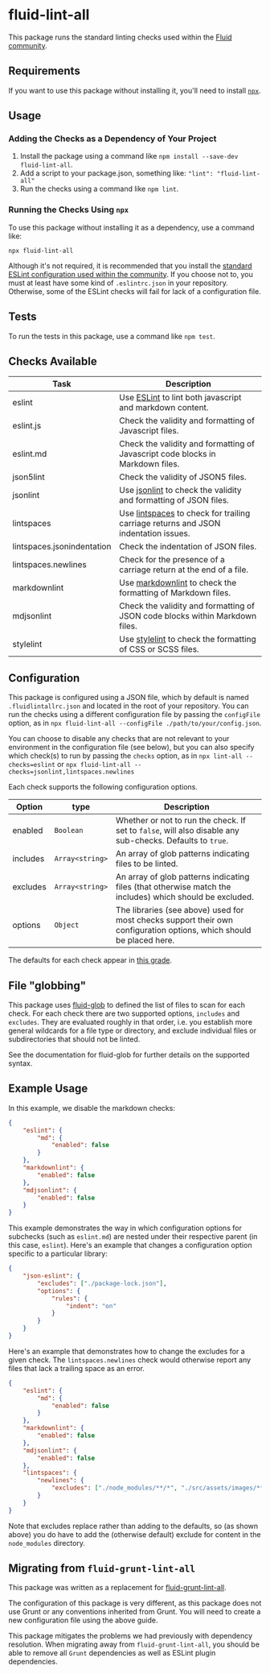 # fluid-lint-all

This package runs the standard linting checks used within the
[Fluid community](https://fluidproject.org).

## Requirements

If you want to use this package without installing it, you'll need to install [`npx`](https://www.npmjs.com/package/npx).

## Usage

### Adding the Checks as a Dependency of Your Project

1. Install the package using a command like `npm install --save-dev fluid-lint-all`.
2. Add a script to your package.json, something like: ```"lint": "fluid-lint-all"```
3. Run the checks using a command like `npm lint`.

### Running the Checks Using `npx`

To use this package without installing it as a dependency, use a command like:

```npx fluid-lint-all```

Although it's not required, it is recommended that you install the
[standard ESLint configuration used within the community](https://github.com/fluid-project/eslint-config-fluid).  If you
choose not to, you must at least have some kind of `.eslintrc.json` in your repository.  Otherwise, some of the ESLint
checks will fail for lack of a configuration file.

## Tests

To run the tests in this package, use a command like `npm test`.

## Checks Available

| Task                       | Description |
| -------------------------- | ----------- |
| eslint                     | Use [ESLint](https://eslint.org) to lint both javascript and markdown content. |
| eslint.js                  | Check the validity and formatting of Javascript files. |
| eslint.md                  | Check the validity and formatting of Javascript code blocks in Markdown files. |
| json5lint                  | Check the validity of JSON5 files. |
| jsonlint                   | Use [jsonlint](https://www.npmjs.com/package/jsonlint) to check the validity and formatting of JSON files. |
| lintspaces                 | Use [lintspaces](https://github.com/schorfES/node-lintspaces) to check for trailing carriage returns and JSON indentation issues. |
| lintspaces.jsonindentation | Check the indentation of JSON files. |
| lintspaces.newlines        | Check for the presence of a carriage return at the end of a file. |
| markdownlint               | Use [markdownlint](https://github.com/DavidAnson/markdownlint) to check the formatting of Markdown files. |
| mdjsonlint                 | Check the validity and formatting of JSON code blocks within Markdown files. |
| stylelint                  | Use [stylelint](https://stylelint.io) to check the formatting of CSS or SCSS files.|

## Configuration

This package is configured using a JSON file, which by default is named
`.fluidlintallrc.json` and located in the root of your repository.  You can run the checks using
a different configuration file by passing the `configFile` option, as in
`npx fluid-lint-all --configFile ./path/to/your/config.json`.

You can choose to disable any checks that are not relevant to your environment
in the configuration file (see below), but you can also specify which check(s)
to run by passing the `checks` option, as in `npx lint-all --checks=eslint` or
`npx fluid-lint-all --checks=jsonlint,lintspaces.newlines`

Each check supports the following configuration options.

| Option   | type            | Description |
| -------- | --------------- | ----------- |
| enabled  | `Boolean`       | Whether or not to run the check.  If set to `false`, will also disable any sub-checks.  Defaults to `true`. |
| includes | `Array<string>` | An array of glob patterns indicating files to be linted. |
| excludes | `Array<string>` | An array of glob patterns indicating files (that otherwise match the includes) which should be excluded. |
| options  | `Object`        | The libraries (see above) used for most checks support their own configuration options, which should be placed here. |

The defaults for each check appear in [this grade](./src/js/lint-all.js).

## File "globbing"

This package uses [fluid-glob](https://www.npmjs.com/package/fluid-glob) to defined the list of files to scan for each
check.  For each check there are two supported options, `includes` and `excludes`.  They are evaluated roughly in that
order, i.e. you establish more general wildcards for a file type or directory, and exclude individual files or
subdirectories that should not be linted.

See the documentation for fluid-glob for further details on the supported syntax.

## Example Usage

In this example, we disable the markdown checks:

```json
{
    "eslint": {
        "md": {
            "enabled": false
        }
    },
    "markdownlint": {
        "enabled": false
    },
    "mdjsonlint": {
        "enabled": false
    } 
}
```

This example demonstrates the way in which configuration options for subchecks (such as `eslint.md`) are nested under
their respective parent (in this case, `eslint`).  Here's an example that changes a configuration option specific to a
particular library:

```json
{
    "json-eslint": {
        "excludes": ["./package-lock.json"],
        "options": {
            "rules": {
                "indent": "on"
            }
        }
    }
}
```

Here's an example that demonstrates how to change the excludes for a given check.  The `lintspaces.newlines` check would
otherwise report any files that lack a trailing space as an error.

```json
{
    "eslint": {
        "md": {
            "enabled": false
        }
    },
    "markdownlint": {
        "enabled": false
    },
    "mdjsonlint": {
        "enabled": false
    },
    "lintspaces": {
        "newlines": {
            "excludes": ["./node_modules/**/*", "./src/assets/images/**/*"]
        }   
    } 
}
```

Note that excludes replace rather than adding to the defaults, so (as shown above) you do have to add the (otherwise
default) exclude for content in the `node_modules` directory.

## Migrating from `fluid-grunt-lint-all`

This package was written as a replacement for [fluid-grunt-lint-all](https://www.npmjs.com/package/fluid-grunt-lint-all).

The configuration of this package is very different, as this package does not
use Grunt or any conventions inherited from Grunt.  You will need to create a
new configuration file using the above guide.

This package mitigates the problems we had previously with dependency resolution.  When migrating away from
`fluid-grunt-lint-all`, you should be able to remove all `Grunt` dependencies as well as ESLint plugin dependencies.

